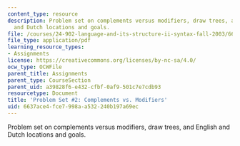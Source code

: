```yaml
---
content_type: resource
description: Problem set on complements versus modifiers, draw trees, and English
  and Dutch locations and goals.
file: /courses/24-902-language-and-its-structure-ii-syntax-fall-2003/6637ace4fce7998aa532240b197a69ec_ps_2_2003.pdf
file_type: application/pdf
learning_resource_types:
- Assignments
license: https://creativecommons.org/licenses/by-nc-sa/4.0/
ocw_type: OCWFile
parent_title: Assignments
parent_type: CourseSection
parent_uid: a39828f6-e432-cfbf-0af9-501c7e7cdb93
resourcetype: Document
title: 'Problem Set #2: Complements vs. Modifiers'
uid: 6637ace4-fce7-998a-a532-240b197a69ec
---
```

Problem set on complements versus modifiers, draw trees, and English and Dutch locations and goals.